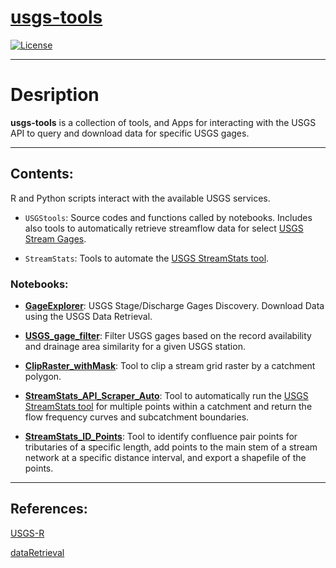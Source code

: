 # [usgs-tools](https://dewberry.github.io/usgs-tools/)

[![License](https://img.shields.io/badge/License-Apache%202.0-blue.svg)](https://opensource.org/licenses/Apache-2.0)

---

# Desription

__usgs-tools__ is a collection of tools, and Apps for interacting with the USGS API to query and download data for specific USGS gages.

---

## Contents:
R and Python scripts interact with the available USGS services.

* `USGStools`: Source codes and functions called by notebooks. Includes also tools to automatically retrieve streamflow data for select [USGS Stream Gages](https://waterdata.usgs.gov/nwis/rt).

* `StreamStats`: Tools to automate the [USGS StreamStats tool](https://www.usgs.gov/mission-areas/water-resources/science/streamstats-streamflow-statistics-and-spatial-analysis-tools?qt-science_center_objects=0#qt-science_center_objects).

### Notebooks:

- [__GageExplorer__](R/USGStools/GageExplorer.ipynb): USGS Stage/Discharge Gages Discovery. Download Data using the USGS Data Retrieval.

- [__USGS_gage_filter__](R/USGStools/USGS_gage_filter.ipynb): Filter USGS gages based on the record availability and drainage area similarity for a given USGS station.

- [__ClipRaster_withMask__](Python/StreamStats/ClipRaster_withMask.ipynb): Tool to clip a stream grid raster by a catchment polygon.

- [__StreamStats_API_Scraper_Auto__](Python/StreamStats/StreamStats_API_Scraper_Auto.ipynb): Tool to automatically run the [USGS StreamStats tool](https://www.usgs.gov/mission-areas/water-resources/science/streamstats-streamflow-statistics-and-spatial-analysis-tools?qt-science_center_objects=0#qt-science_center_objects) for multiple points within a catchment and return the flow frequency curves and subcatchment boundaries.

- [__StreamStats_ID_Points__](Python/StreamStats/StreamStats_ID_Points.ipynb): Tool to identify confluence pair points for tributaries of a specific length, add points to the main stem of a stream network at a specific distance interval, and export a shapefile of the points.

---

## References:

[USGS-R](https://github.com/USGS-R)

[dataRetrieval](https://github.com/USGS-R/dataRetrieval)